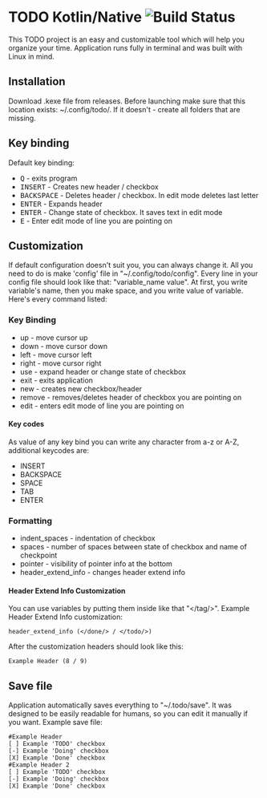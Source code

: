 # TODO Kotlin/Native ![Build Status](https://travis-ci.org/twbs/bootstrap-rubygem.svg?branch=master)
This TODO project is an easy and customizable tool which will help you organize your time. Application runs fully in terminal and was built with Linux in mind.

## Installation
Download .kexe file from releases. Before launching make sure that this location exists: ~/.config/todo/. If it doesn't - create all folders that are missing.

## Key binding
Default key binding:
* <kbd>Q</kbd> - exits program
* <kbd>INSERT</kbd> - Creates new header / checkbox
* <kbd>BACKSPACE</kbd> - Deletes header / checkbox. In edit mode deletes last letter
* <kbd>ENTER</kbd> - Expands header
* <kbd>ENTER</kbd> - Change state of checkbox. It saves text in edit mode
* <kbd>E</kbd> - Enter edit mode of line you are pointing on

## Customization
If default configuration doesn't suit you, you can always change it. All you need to do is make 'config' file in "~/.config/todo/config".
Every line in your config file should look like that: "variable_name value". At first, you write variable's name, then you make space, and you write value of variable.
Here's every command listed:

### Key Binding
* up - move cursor up
* down - move cursor down
* left - move cursor left
* right - move cursor right
* use - expand header or change state of checkbox
* exit - exits application
* new - creates new checkbox/header
* remove - removes/deletes header of checkbox you are pointing on
* edit - enters edit mode of line you are pointing on
#### Key codes
As value of any key bind you can write any character from a-z or A-Z, additional keycodes are:
* INSERT
* BACKSPACE
* SPACE
* TAB
* ENTER

### Formatting
* indent_spaces - indentation of checkbox
* spaces - number of spaces between state of checkbox and name of checkpoint
* pointer - visibility of pointer info at the bottom
* header_extend_info - changes header extend info
#### Header Extend Info Customization
You can use variables by putting them inside like that "</tag/>".
Example Header Extend Info customization:
```
header_extend_info (</done/> / </todo/>)
```
After the customization headers should look like this:
```
Example Header (8 / 9)
```

## Save file
Application automatically saves everything to "~/.todo/save". It was designed to be easily readable for humans, so you can edit it manually if you want. Example save file:
```
#Example Header
[ ] Example 'TODO' checkbox
[-] Example 'Doing' checkbox
[X] Example 'Done' checkbox
#Example Header 2
[ ] Example 'TODO' checkbox
[-] Example 'Doing' checkbox
[X] Example 'Done' checkbox
```
